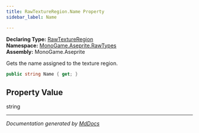 ```yaml
---
title: RawTextureRegion.Name Property
sidebar_label: Name

---
```


**Declaring Type:** [RawTextureRegion](../)  
**Namespace:** [MonoGame.Aseprite.RawTypes](../../)  
**Assembly:** MonoGame.Aseprite

Gets the name assigned to the texture region.

```csharp
public string Name { get; }
```

## Property Value

string

___

*Documentation generated by [MdDocs](https://github.com/ap0llo/mddocs)*
